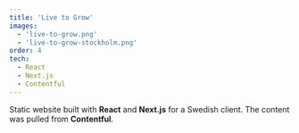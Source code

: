 ```yaml
---
title: 'Live to Grow'
images:
  - 'live-to-grow.png'
  - 'live-to-grow-stockholm.png'
order: 4
tech:
  - React
  - Next.js
  - Contentful
---
```


Static website built with **React** and **Next.js** for a Swedish client. The content was pulled from **Contentful**.
